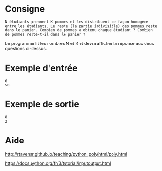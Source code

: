 # Consigne

`N étudiants prennent K pommes et les distribuent de façon homogène entre les étudiants. Le reste (la partie indivisible) des pommes reste dans le panier. Combien de pommes a obtenu chaque étudiant ? Combien de pommes reste-t-il dans le panier ?` 

Le programme lit les nombres N et K et devra afficher la réponse aux deux questions ci-dessus.


# Exemple d'entrée

```
6
50
```

# Exemple de sortie

```
8
2
```

# Aide

http://rtavenar.github.io/teaching/python_poly/html/poly.html

https://docs.python.org/fr/3/tutorial/inputoutput.html